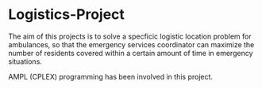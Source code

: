 # Logistics-Project

The aim of this projects is to solve a specficic logistic location problem for ambulances, so that the emergency services coordinator can maximize the number of residents covered within a certain amount of time in emergency situations.

AMPL (CPLEX) programming has been involved in this project.
